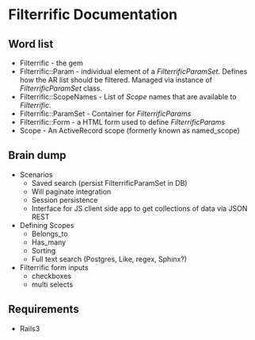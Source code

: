 # Filterrific Documentation

## Word list

* Filterrific - the gem
* Filterrific::Param - individual element of a *FilterrificParamSet*.
  Defines how the AR list should be filtered. Managed via instance of *FilterrificParamSet* class.
* Filterrific::ScopeNames - List of *Scope* names that are available to *Filterrific*.
* Filterrific::ParamSet - Container for *FilterrificParams*
* Filterrific::Form - a HTML form used to define *FilterrificParams*
* Scope - An ActiveRecord scope (formerly known as named_scope)

## Brain dump

* Scenarios
  * Saved search (persist FilterrificParamSet in DB)
  * Will paginate integration
  * Session persistence
  * Interface for JS client side app to get collections of data via JSON REST
* Defining Scopes
  * Belongs_to
  * Has_many
  * Sorting
  * Full text search (Postgres, Like, regex, Sphinx?)
* Filterrific form inputs
  * checkboxes
  * multi selects

## Requirements

* Rails3

  